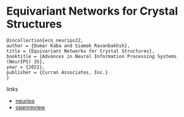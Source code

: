 # Equivariant Networks for Crystal Structures

```
@incollection{ecn_neurips22,
author = {Oumar Kaba and Siamak Ravanbakhsh},
title = {Equivariant Networks for Crystal Structures},
booktitle = {Advances in Neural Information Processing Systems (NeurIPS) 35},
year = {2022},
publisher = {Curran Associates, Inc.}
}
```

links
- [neurips](https://nips.cc/Conferences/2022/Schedule?showEvent=52781)
- [openreview](https://openreview.net/forum?id=0Dh8dz4snu)
